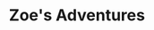 --- 
title: "Zoe's Adventures"
description:
price: "SOLD"
category: 
images: 
    - /assets/img/zoesadventures.png
order: 553
---
